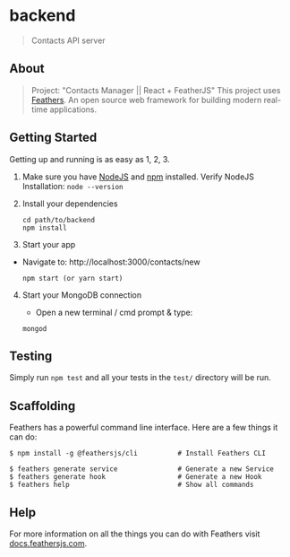 # backend

> Contacts API server

## About


> Project: "Contacts Manager || React + FeatherJS"
> This project uses [Feathers](http://feathersjs.com). An open source web framework for building modern real-time applications.

## Getting Started

Getting up and running is as easy as 1, 2, 3.

1. Make sure you have [NodeJS](https://nodejs.org/) and [npm](https://www.npmjs.com/) installed.
    Verify NodeJS Installation: ``` node --version ```

2. Install your dependencies

    ```
    cd path/to/backend
    npm install
    ```

3. Start your app
  - Navigate to: http://localhost:3000/contacts/new

    ```
    npm start (or yarn start)
    ```

4. Start your MongoDB connection
   - Open a new terminal / cmd prompt & type:

    ```
    mongod
    ```


## Testing

Simply run `npm test` and all your tests in the `test/` directory will be run.

## Scaffolding

Feathers has a powerful command line interface. Here are a few things it can do:

```
$ npm install -g @feathersjs/cli          # Install Feathers CLI

$ feathers generate service               # Generate a new Service
$ feathers generate hook                  # Generate a new Hook
$ feathers help                           # Show all commands
```

## Help

For more information on all the things you can do with Feathers visit [docs.feathersjs.com](http://docs.feathersjs.com).
